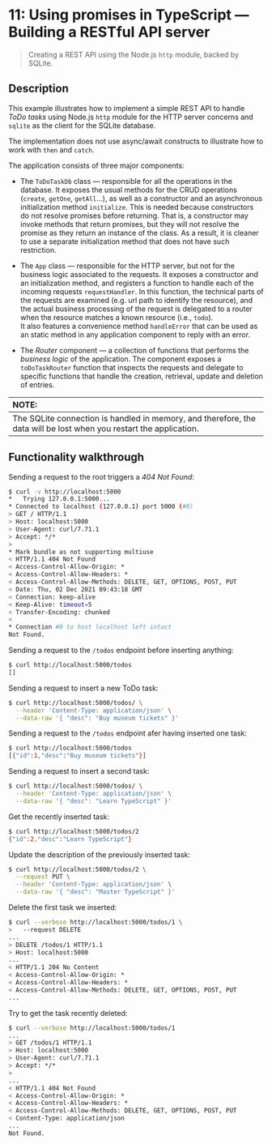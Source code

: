 # 11: Using promises in TypeScript &mdash; Building a RESTful API server
> Creating a REST API using the Node.js `http` module, backed by SQLite.

## Description

This example illustrates how to implement a simple REST API to handle *ToDo tasks* using Node.js `http` module for the HTTP server concerns and `sqlite` as the client for the SQLite database.

The implementation does not use async/await constructs to illustrate how to work with `then` and `catch`.

The application consists of three major components:
+ The `ToDoTaskDb` class &mdash; responsible for all the operations in the database. It exposes the usual methods for the CRUD operations (`create`, `getOne`, `getAll`...), as well as a constructor and an asynchronous initialization method `initialize`. This is needed because constructors do not resolve promises before returning. That is, a constructor may invoke methods that return promises, but they will not resolve the promise as they return an instance of the class. As a result, it is cleaner to use a separate initialization method that does not have such restriction.

+ The `App` class &mdash; responsible for the HTTP server, but not for the business logic associated to the requests. It exposes a constructor and an initialization method, and registers a function to handle each of the incoming requests `requestHandler`. In this function, the technical parts of the requests are examined (e.g. url path to identify the resource), and the actual business processing of the request is delegated to a router when the resource matches a known resource (i.e., `todo`).<br> It also features a convenience method `handleError` that can be used as an static method in any application component to reply with an error.

+ The *Router* component &mdash; a collection of functions that performs the *business logic* of the application. The component exposes a `toDoTaskRouter` function that inspects the requests and delegate to specific functions that handle the creation, retrieval, update and deletion of entries.

| NOTE: |
| :---- |
| The SQLite connection is handled in memory, and therefore, the data will be lost when you restart the application. |

## Functionality walkthrough

Sending a request to the root triggers a *404 Not Found*:

```bash
$ curl -v http://localhost:5000
*   Trying 127.0.0.1:5000...
* Connected to localhost (127.0.0.1) port 5000 (#0)
> GET / HTTP/1.1
> Host: localhost:5000
> User-Agent: curl/7.71.1
> Accept: */*
>
* Mark bundle as not supporting multiuse
< HTTP/1.1 404 Not Found
< Access-Control-Allow-Origin: *
< Access-Control-Allow-Headers: *
< Access-Control-Allow-Methods: DELETE, GET, OPTIONS, POST, PUT
< Date: Thu, 02 Dec 2021 09:43:18 GMT
< Connection: keep-alive
< Keep-Alive: timeout=5
< Transfer-Encoding: chunked
<
* Connection #0 to host localhost left intact
Not Found.
```

Sending a request to the `/todos` endpoint before inserting anything:

```bash
$ curl http://localhost:5000/todos
[]
```

Sending a request to insert a new ToDo task:
```bash
$ curl http://localhost:5000/todos/ \
  --header 'Content-Type: application/json' \
  --data-raw '{ "desc": "Buy museum tickets" }'
```

Sending a request to the `/todos` endpoint afer having inserted one task:

```bash
$ curl http://localhost:5000/todos
[{"id":1,"desc":"Buy museum tickets"}]
```

Sending a request to insert a second task:
```bash
$ curl http://localhost:5000/todos/ \
  --header 'Content-Type: application/json' \
  --data-raw '{ "desc": "Learn TypeScript" }'
```

Get the recently inserted task:
```bash
$ curl http://localhost:5000/todos/2
{"id":2,"desc":"Learn TypeScript"}
```

Update the description of the previously inserted task:
```bash
$ curl http://localhost:5000/todos/2 \
  --request PUT \
  --header 'Content-Type: application/json' \
  --data-raw '{ "desc": "Master TypeScript" }'
```

Delete the first task we inserted:

```bash
$ curl --verbose http://localhost:5000/todos/1 \
>   --request DELETE
...
> DELETE /todos/1 HTTP/1.1
> Host: localhost:5000
...
< HTTP/1.1 204 No Content
< Access-Control-Allow-Origin: *
< Access-Control-Allow-Headers: *
< Access-Control-Allow-Methods: DELETE, GET, OPTIONS, POST, PUT
...
```

Try to get the task recently deleted:

```bash
$ curl --verbose http://localhost:5000/todos/1
...
> GET /todos/1 HTTP/1.1
> Host: localhost:5000
> User-Agent: curl/7.71.1
> Accept: */*
>
...
< HTTP/1.1 404 Not Found
< Access-Control-Allow-Origin: *
< Access-Control-Allow-Headers: *
< Access-Control-Allow-Methods: DELETE, GET, OPTIONS, POST, PUT
< Content-Type: application/json
...
Not Found.
```
